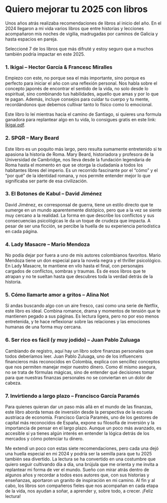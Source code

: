<meta name="date" content="2025-1-23" />
<meta name="image" content="https://github.com/cjortegon/camiloortegon-public/raw/master/seo/reading.jpg" />
<meta name="language" content="es" />
<meta name="tags" content="books" />

# Quiero mejorar tu 2025 con libros

Unos años atrás realizaba recomendaciones de libros al inicio del año. En el 2024 llegaron a mi vida varios libros que entre historias y lecciones acompañaron mis noches de vigilia, madrugadas por caminos de Galicia y hasta espacios en pareja.

Seleccioné 7 de los libros que más difruté y estoy seguro que a muchos también podría impactar en este 2025.

### 1. Ikigai – Hector García & Francesc Miralles

Empiezo con este, no porque sea el más importante, sino porque es perfecto para iniciar el año con una reflexión personal. Nos habla sobre el concepto japonés de encontrar el sentido de la vida, no solo desde lo espiritual, sino combinando tus habilidades, aquello que amas y por lo que te pagan. Además, incluye consejos para cuidar tu cuerpo y tu mente, recordándonos que debemos cultivar tanto lo físico como lo emocional.

Este libro lo leí mientras hacía el camino de Santiago, si quieres una formula ganadora para replantear algo en tu vida, lo consigues gratis en este link: [Ikigai.pdf](https://www.onalza.com/wp-content/uploads/2018/03/Ikigai.pdf).

### 2. SPQR – Mary Beard

Este libro es un poquito más largo, pero resulta sumamente entretenido si te apasiona la historia de Roma. Mary Beard, historiadora y profesora de la Universidad de Cambridge, nos lleva desde la fundación legendaria de Roma hasta el momento en que se otorga la ciudadanía a todos los habitantes libres del imperio. Es un recorrido fascinante por el “cómo” y el “por qué” de la identidad romana, y nos permite entender mejor lo que significaba ser parte de esa civilización.

### 3. El Botones de Kabul – David Jiménez

David Jiménez, ex corresponsal de guerra, tiene un estilo directo que te sumerge en un mundo aparentemente distópico, pero que a la vez se siente muy cercano a la realidad. La forma en que describe los conflictos y sus consecuencias psicológicas le da un toque de crudeza que impacta. A pesar de ser una ficción, se percibe la huella de su experiencia periodística en cada página.

### 4. Lady Masacre – Mario Mendoza

No podía dejar por fuera a uno de mis autores colombianos favoritos. Mario Mendoza tiene un don especial para la novela negra y el thriller psicológico. En Lady Masacre, te mantiene en vilo hasta el final, con personajes cargados de conflictos, sombras y traumas. Es de esos libros que te atrapan y no te sueltan hasta que descubres toda la verdad detrás de la historia.

### 5. Cómo llamarte amor a gritos – Alina Not

Si andas buscando algo con un aire fresco, casi como una serie de Netflix, este libro es ideal. Combina romance, drama y momentos de tensión que te mantienen pegado a sus páginas. Es lectura ligera, pero no por eso menos entretenida, y te hace reflexionar sobre las relaciones y las emociones humanas de una forma muy cercana.

### 6. Ser rico es fácil (y muy jodido) – Juan Pablo Zuluaga

Cambiando de registro, aquí hay un libro sobre finanzas personales que todos deberíamos leer. Juan Pablo Zuluaga, uno de los influencers financieros más reconocidos en Colombia, explica con sencillez conceptos que nos permiten manejar mejor nuestro dinero. Como él mismo asegura, no se trata de fórmulas mágicas, sino de entender qué decisiones tomar para que nuestras finanzas personales no se conviertan en un dolor de cabeza.

### 7. Invirtiendo a largo plazo – Francisco García Paramés

Para quienes quieran dar un paso más allá en el mundo de las finanzas, este libro aborda temas de inversión desde la perspectiva de la escuela austriaca de economía. Francisco García Paramés, uno de los gestores de capital más reconocidos de España, expone su filosofía de inversión y la importancia de pensar en el largo plazo. Aunque un poco más avanzado, es accesible si ya tienes algún interés en entender la lógica detrás de los mercados y cómo potenciar tu dinero.

Me extendí un poco con estas siete recomendaciones, pero cada una dejó una huella especial en mi 2024 y podría ser la semilla para que tu 2025 también sea divertido. La lectura se ha convertido en una costumbre que quiero seguir cultivando día a día, una brújula que me orienta y me invita a replantear mi forma de ver el mundo. Sueño con mirar atrás dentro de algunos años y recordar a todos esos autores que, con sus historias y enseñanzas, aportaron un granito de inspiración en mi camino. Al fin y al cabo, los libros son compañeros fieles que nos acompañan en cada etapa de la vida, nos ayudan a soñar, a aprender y, sobre todo, a crecer. ¡Feliz lectura!
